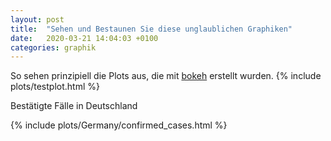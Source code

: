 ```yaml
---
layout: post
title:  "Sehen und Bestaunen Sie diese unglaublichen Graphiken"
date:   2020-03-21 14:04:03 +0100
categories: graphik 
---
```


So sehen prinzipiell die Plots aus, die 
mit [bokeh](https://bokeh.org/) erstellt wurden.
{% include plots/testplot.html %}

Bestätigte Fälle in Deutschland

{% include plots/Germany/confirmed_cases.html %}